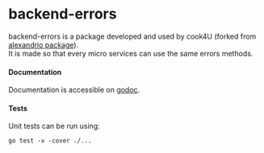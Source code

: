 # backend-errors
backend-errors is a package developed and used by cook4U (forked from [alexandrio package](https://github.com/alexandr-io/berrors)).  
It is made so that every micro services can use the same errors methods.

#### Documentation
Documentation is accessible on [godoc](https://pkg.go.dev/github.com/cook4U/berrors?tab=doc).

#### Tests
Unit tests can be run using:
```shell
go test -v -cover ./...
```
